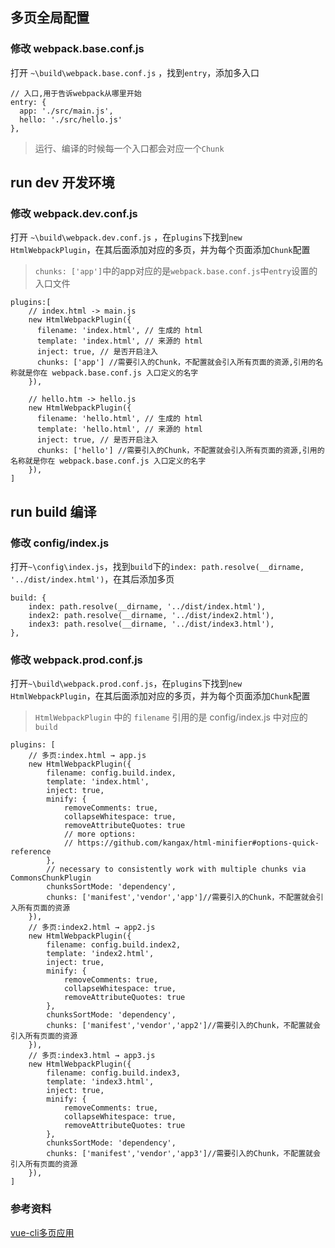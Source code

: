 ## 多页全局配置

### 修改 webpack.base.conf.js

打开 `~\build\webpack.base.conf.js` ，找到`entry`，添加多入口

```
// 入口,用于告诉webpack从哪里开始
entry: {
  app: './src/main.js',
  hello: './src/hello.js'
},
```

> 运行、编译的时候每一个入口都会对应一个`Chunk`

## run dev 开发环境

### 修改 webpack.dev.conf.js

打开 `~\build\webpack.dev.conf.js` ，在`plugins`下找到`new HtmlWebpackPlugin`，在其后面添加对应的多页，并为每个页面添加`Chunk`配置

> `chunks: ['app']`中的app对应的是`webpack.base.conf.js`中`entry`设置的入口文件

```
plugins:[
    // index.html -> main.js
    new HtmlWebpackPlugin({
      filename: 'index.html', // 生成的 html
      template: 'index.html', // 来源的 html
      inject: true, // 是否开启注入
      chunks: ['app'] //需要引入的Chunk，不配置就会引入所有页面的资源,引用的名称就是你在 webpack.base.conf.js 入口定义的名字
    }),

    // hello.htm -> hello.js
    new HtmlWebpackPlugin({
      filename: 'hello.html', // 生成的 html
      template: 'hello.html', // 来源的 html
      inject: true, // 是否开启注入
      chunks: ['hello'] //需要引入的Chunk，不配置就会引入所有页面的资源,引用的名称就是你在 webpack.base.conf.js 入口定义的名字
    }),
]
```

## run build 编译

### 修改 config/index.js

打开`~\config\index.js`，找到`build`下的`index: path.resolve(__dirname, '../dist/index.html')`，在其后添加多页

```
build: {
    index: path.resolve(__dirname, '../dist/index.html'),
    index2: path.resolve(__dirname, '../dist/index2.html'),
    index3: path.resolve(__dirname, '../dist/index3.html'),
},

```

### 修改 webpack.prod.conf.js

打开`~\build\webpack.prod.conf.js`，在`plugins`下找到`new HtmlWebpackPlugin`，在其后面添加对应的多页，并为每个页面添加`Chunk`配置

> `HtmlWebpackPlugin` 中的 `filename` 引用的是 config/index.js 中对应的 `build`

```
plugins: [
    // 多页:index.html → app.js
    new HtmlWebpackPlugin({
        filename: config.build.index,
        template: 'index.html',
        inject: true,
        minify: {
            removeComments: true,
            collapseWhitespace: true,
            removeAttributeQuotes: true
            // more options:
            // https://github.com/kangax/html-minifier#options-quick-reference
        },
        // necessary to consistently work with multiple chunks via CommonsChunkPlugin
        chunksSortMode: 'dependency',
        chunks: ['manifest','vendor','app']//需要引入的Chunk，不配置就会引入所有页面的资源
    }),
    // 多页:index2.html → app2.js
    new HtmlWebpackPlugin({
        filename: config.build.index2,
        template: 'index2.html',
        inject: true,
        minify: {
            removeComments: true,
            collapseWhitespace: true,
            removeAttributeQuotes: true
        },
        chunksSortMode: 'dependency',
        chunks: ['manifest','vendor','app2']//需要引入的Chunk，不配置就会引入所有页面的资源
    }),
    // 多页:index3.html → app3.js
    new HtmlWebpackPlugin({
        filename: config.build.index3,
        template: 'index3.html',
        inject: true,
        minify: {
            removeComments: true,
            collapseWhitespace: true,
            removeAttributeQuotes: true
        },
        chunksSortMode: 'dependency',
        chunks: ['manifest','vendor','app3']//需要引入的Chunk，不配置就会引入所有页面的资源
    }),
]
```

### 参考资料

[vue-cli多页应用](https://mrleo.gitbooks.io/books/content/codes/Vue/vue-cli%E5%A4%9A%E9%A1%B5%E5%BA%94%E7%94%A8.html)


